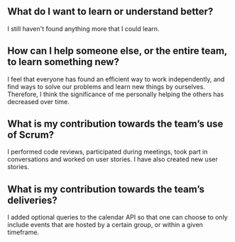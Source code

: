 ## What do I want to learn or understand better?
I still haven't found anything more that I could learn.

## How can I help someone else, or the entire team, to learn something new?
I feel that everyone has found an efficient way to work independently, and find ways to solve our problems and learn new things by ourselves. Therefore, I think the significance of me personally helping the others has decreased over time.

## What is my contribution towards the team’s use of Scrum?
I performed code reviews, participated during meetings, took part in conversations and worked on user stories. I have also created new user stories.

## What is my contribution towards the team’s deliveries?
I added optional queries to the calendar API so that one can choose to only include events that are hosted by a certain group, or within a given timeframe.
